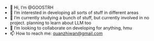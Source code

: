 - 👋 Hi, I’m @GOOSTRH
- 👀 I’m interested in developing all sorts of stuff in different areas
- 🌱 I’m currently studying a bunch of stuff, but currently involved in no project. planning to learn about LLM too
- 💞️ I’m looking to collaborate on developing for anything, hmu
- 📫 How to reach me: quanzhiwan@gmail.com

<!---
GOOSTRH/GOOSTRH is a ✨ special ✨ repository because its `README.md` (this file) appears on your GitHub profile.
You can click the Preview link to take a look at your changes.
--->
